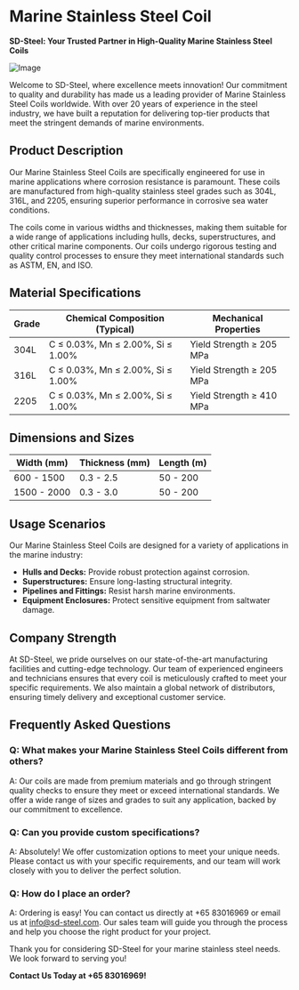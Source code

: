 # Marine Stainless Steel Coil

**SD-Steel: Your Trusted Partner in High-Quality Marine Stainless Steel Coils**

![Image](https://github.com/user-attachments/assets/2567258e-e124-4816-932d-1809bd27ef0b)

Welcome to SD-Steel, where excellence meets innovation! Our commitment to quality and durability has made us a leading provider of Marine Stainless Steel Coils worldwide. With over 20 years of experience in the steel industry, we have built a reputation for delivering top-tier products that meet the stringent demands of marine environments.

## Product Description

Our Marine Stainless Steel Coils are specifically engineered for use in marine applications where corrosion resistance is paramount. These coils are manufactured from high-quality stainless steel grades such as 304L, 316L, and 2205, ensuring superior performance in corrosive sea water conditions. 

The coils come in various widths and thicknesses, making them suitable for a wide range of applications including hulls, decks, superstructures, and other critical marine components. Our coils undergo rigorous testing and quality control processes to ensure they meet international standards such as ASTM, EN, and ISO.

## Material Specifications

| Grade        | Chemical Composition (Typical)   | Mechanical Properties       |
|--------------|----------------------------------|-----------------------------|
| 304L         | C ≤ 0.03%, Mn ≤ 2.00%, Si ≤ 1.00%| Yield Strength ≥ 205 MPa    |
| 316L         | C ≤ 0.03%, Mn ≤ 2.00%, Si ≤ 1.00%| Yield Strength ≥ 205 MPa    |
| 2205         | C ≤ 0.03%, Mn ≤ 2.00%, Si ≤ 1.00%| Yield Strength ≥ 410 MPa    |

## Dimensions and Sizes

| Width (mm) | Thickness (mm) | Length (m) |
|------------|----------------|------------|
| 600 - 1500 | 0.3 - 2.5      | 50 - 200   |
| 1500 - 2000| 0.3 - 3.0      | 50 - 200   |

## Usage Scenarios

Our Marine Stainless Steel Coils are designed for a variety of applications in the marine industry:
- **Hulls and Decks:** Provide robust protection against corrosion.
- **Superstructures:** Ensure long-lasting structural integrity.
- **Pipelines and Fittings:** Resist harsh marine environments.
- **Equipment Enclosures:** Protect sensitive equipment from saltwater damage.

## Company Strength

At SD-Steel, we pride ourselves on our state-of-the-art manufacturing facilities and cutting-edge technology. Our team of experienced engineers and technicians ensures that every coil is meticulously crafted to meet your specific requirements. We also maintain a global network of distributors, ensuring timely delivery and exceptional customer service.

## Frequently Asked Questions

### Q: What makes your Marine Stainless Steel Coils different from others?
A: Our coils are made from premium materials and go through stringent quality checks to ensure they meet or exceed international standards. We offer a wide range of sizes and grades to suit any application, backed by our commitment to excellence.

### Q: Can you provide custom specifications?
A: Absolutely! We offer customization options to meet your unique needs. Please contact us with your specific requirements, and our team will work closely with you to deliver the perfect solution.

### Q: How do I place an order?
A: Ordering is easy! You can contact us directly at +65 83016969 or email us at info@sd-steel.com. Our sales team will guide you through the process and help you choose the right product for your project.

Thank you for considering SD-Steel for your marine stainless steel needs. We look forward to serving you!

**Contact Us Today at +65 83016969!**